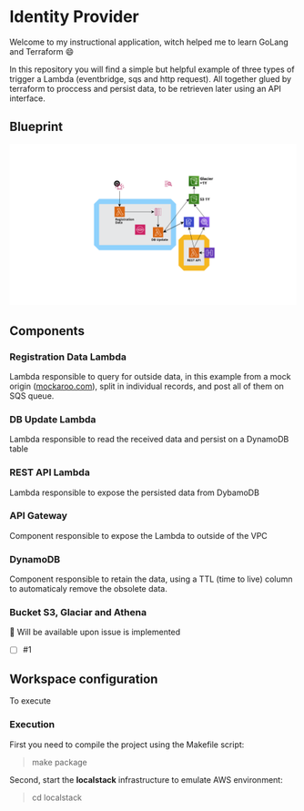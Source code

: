 
# Identity Provider

Welcome to my instructional application, witch helped me to learn GoLang and Terraform :smile: 

In this repository you will find a simple but helpful example of three types of trigger a Lambda (eventbridge, sqs and http request). All together glued by terraform to proccess and persist data, to be retrieven later using an API interface. 

## Blueprint
![](doc/aws-blueprint.png)

## Components

### Registration Data Lambda

Lambda responsible to query for outside data, in this example from a mock origin ([mockaroo.com]()), split in individual records, and post all of them on SQS queue.

### DB Update Lambda

Lambda responsible to read the received data and persist on a DynamoDB table

### REST API Lambda

Lambda responsible to expose the persisted data from DybamoDB

### API Gateway

Component responsible to expose the Lambda to outside of the VPC

### DynamoDB

Component responsible to retain the data, using a TTL (time to live) column to automaticaly remove the obsolete data.

### Bucket S3, Glaciar and Athena

:construction:
Will be available upon issue is implemented
- [ ] #1

## Workspace configuration

To execute 

### Execution

First you need to compile the project using the Makefile script:

> make package

Second, start the **localstack** infrastructure to emulate AWS environment:

> cd localstack
> 